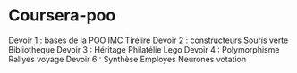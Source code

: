 # Coursera-poo
Devoir 1 : bases de la POO
IMC
Tirelire
Devoir 2 : constructeurs
Souris verte
Bibliothèque
Devoir 3 : Héritage
Philatélie
Lego
Devoir 4 : Polymorphisme
Rallyes
voyage
Devoir 6 : Synthèse
Employes
Neurones
votation
